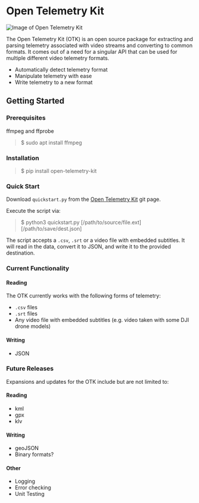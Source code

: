 # Open Telemetry Kit

![Image of Open Telemetry Kit](https://github.com/Hivemapper/open-telemetry-kit/blob/master/OTK.jpg)

The Open Telemetry Kit (OTK) is an open source package for extracting and parsing telemetry associated with video streams and converting to common formats.
It comes out of a need for a singular API that can be used for multiple different video telemetry formats.

- Automatically detect telemetry format
- Manipulate telemetry with ease
- Write telemetry to a new format

## Getting Started
### Prerequisites
ffmpeg and ffprobe
>$ sudo apt install ffmpeg

### Installation
>$ pip install open-telemetry-kit

### Quick Start
Download `quickstart.py` from the [Open Telemetry Kit](https://github.com/Hivemapper/open-telemetry-kit/) git page.

Execute the script via:
>$ python3 quickstart.py [/path/to/source/file.ext] [/path/to/save/dest.json]

The script accepts a `.csv`, `.srt` or a video file with embedded subtitles. 
It will read in the data, convert it to JSON, and write it to the provided destination.

### Current Functionality
#### Reading
The OTK currently works with the following forms of telemetry:
- `.csv` files
- `.srt` files
- Any video file with embedded subtitles (e.g. video taken with some DJI drone models)

#### Writing
- JSON

### Future Releases
Expansions and updates for the OTK include but are not limited to:
#### Reading
- kml
- gpx
- klv

#### Writing
- geoJSON
- Binary formats?

#### Other
- Logging
- Error checking
- Unit Testing

